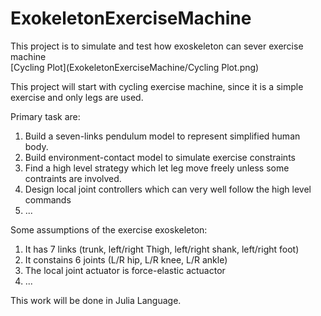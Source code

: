# ExokeletonExerciseMachine
This project is to simulate and test how exoskeleton can sever exercise machine  
[Cycling Plot](ExokeletonExerciseMachine/Cycling Plot.png)

This project will start with cycling exercise machine, since it is a simple exercise and only legs are used.

Primary task are: 

 1. Build a seven-links pendulum model to represent simplified human body.
 2. Build environment-contact model to simulate exercise constraints
 3. Find a high level strategy which let leg move freely unless some contraints are involved.
 4. Design local joint controllers which can very well follow the high level commands
 5. ...
 
 Some assumptions of the exercise exoskeleton:
 1. It has 7 links (trunk, left/right Thigh, left/right shank, left/right foot)
 2. It constains 6 joints (L/R hip, L/R knee, L/R ankle)
 3. The local joint actuator is force-elastic actuactor
 4. ...
 
 This work will be done in Julia Language.
 
